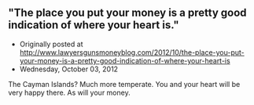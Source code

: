 ## "The place you put your money is a pretty good indication of where your heart is."

 * Originally posted at http://www.lawyersgunsmoneyblog.com/2012/10/the-place-you-put-your-money-is-a-pretty-good-indication-of-where-your-heart-is
 * Wednesday, October 03, 2012

The Cayman Islands? Much more temperate. You and your heart will be very happy there. As will your money.